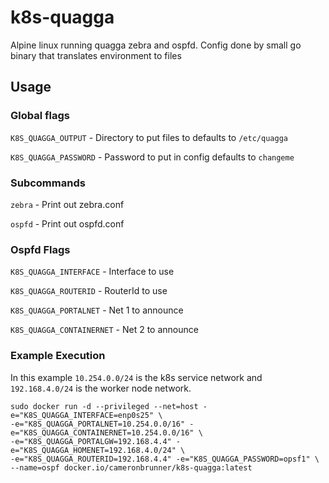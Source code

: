 # k8s-quagga

Alpine linux running quagga zebra and ospfd.
Config done by small go binary that translates environment to files

## Usage ##
### Global flags ###
```K8S_QUAGGA_OUTPUT``` - Directory to put files to defaults to ```/etc/quagga```

```K8S_QUAGGA_PASSWORD``` - Password to put in config defaults to ```changeme```

### Subcommands ###
```zebra``` - Print out zebra.conf

```ospfd``` - Print out ospfd.conf

### Ospfd Flags ###
```K8S_QUAGGA_INTERFACE``` - Interface to use

```K8S_QUAGGA_ROUTERID``` - RouterId to use

```K8S_QUAGGA_PORTALNET``` - Net 1 to announce

```K8S_QUAGGA_CONTAINERNET``` - Net 2 to announce

### Example Execution ###
In this example `10.254.0.0/24` is the k8s service network and `192.168.4.0/24` is the worker node network.

```
sudo docker run -d --privileged --net=host -e="K8S_QUAGGA_INTERFACE=enp0s25" \
-e="K8S_QUAGGA_PORTALNET=10.254.0.0/16" -e="K8S_QUAGGA_CONTAINERNET=10.254.0.0/16" \
-e="K8S_QUAGGA_PORTALGW=192.168.4.4" -e="K8S_QUAGGA_HOMENET=192.168.4.0/24" \
-e="K8S_QUAGGA_ROUTERID=192.168.4.4" -e="K8S_QUAGGA_PASSWORD=opsf1" \
--name=ospf docker.io/cameronbrunner/k8s-quagga:latest
```
